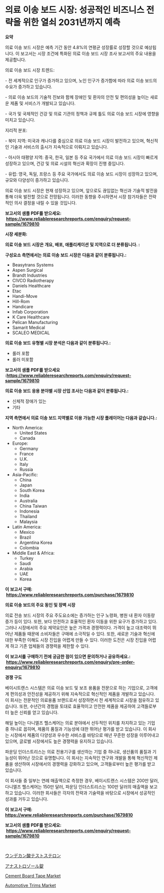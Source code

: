 <p><h1>의료 이송 보드 시장: 성공적인 비즈니스 전략을 위한 열쇠 2031년까지 예측</h1></p><p><strong>요약</strong></p>
<p><p>의료 이송 보드 시장은 예측 기간 동안 4.8%의 연평균 성장률로 성장할 것으로 예상됩니다. 이 보고서는 시장 조건에 특화된 의료 이송 보드 시장 조사 보고서의 주요 내용을 제공합니다.</p><p>의료 이송 보드 시장 트렌드:</p><p>- 전 세계적으로 인구가 증가하고 있으며, 노인 인구가 증가함에 따라 의료 이송 보드의 수요가 증가하고 있습니다.</p><p>- 의료 이송 보드의 기술적 진보와 함께 장애인 및 환자의 안전 및 편의성을 높이는 새로운 제품 및 서비스가 개발되고 있습니다.</p><p>- 국가 및 국제적인 건강 및 의료 기관의 정책과 규제 틀도 의료 이송 보드 시장에 영향을 미치고 있습니다.</p><p>지리적 분포:</p><p>- 북미 지역: 미국과 캐나다를 중심으로 의료 이송 보드 시장이 발전하고 있으며, 혁신적인 기술과 서비스의 출시가 지속적으로 이뤄지고 있습니다.</p><p>- 아시아 태평양 지역: 중국, 한국, 일본 등 주요 국가에서 의료 이송 보드 시장이 빠르게 성장하고 있으며, 건강 및 의료 시설의 혁신과 확장이 진행 중입니다.</p><p>- 유럽: 영국, 독일, 프랑스 등 주요 국가에서도 의료 이송 보드 시장이 성장하고 있으며, 규모와 다양성이 증가하고 있습니다.</p><p>의료 이송 보드 시장은 현재 성장하고 있으며, 앞으로도 끊임없는 혁신과 기술적 발전을 통해 더욱 발전할 것으로 전망됩니다. 이러한 동향을 주시하면서 시장 참가자들은 전략적인 의사 결정을 내릴 수 있을 것입니다.</p></p>
<p><strong>보고서의 샘플 PDF를 받으세요: &nbsp;<a href="https://www.reliableresearchreports.com/enquiry/request-sample/1679810">https://www.reliableresearchreports.com/enquiry/request-sample/1679810</a></strong></p>
<p><strong>시장 세분화:</strong></p>
<p><strong> 의료 이송 보드 시장은 개요, 배포, 애플리케이션 및 지역으로 더 분류됩니다. :</strong></p>
<p><strong>구성요소 측면에서는 의료 이송 보드 시장은 다음과 같이 분류됩니다.:</strong></p>
<p><ul><li>Beasytrans Systems</li><li>Aspen Surgical</li><li>Brandt Industries</li><li>CIVCO Radiotherapy</li><li>Daniels Healthcare</li><li>Etac</li><li>Handi-Move</li><li>Hill-Rom</li><li>Handicare</li><li>Infab Corporation</li><li>K Care Healthcare</li><li>Pelican Manufacturing</li><li>Samarit Medical</li><li>SCALEO MEDICAL</li></ul></p>
<p><strong> 의료 이송 보드 유형별 시장 분석은 다음과 같이 분류됩니다.:</strong></p>
<p><ul><li>롤러 포함</li><li>롤러 미포함</li></ul></p>
<p><strong>보고서의 샘플 PDF를 받으세요 :<a href="https://www.reliableresearchreports.com/enquiry/request-sample/1679810">https://www.reliableresearchreports.com/enquiry/request-sample/1679810</a></strong></p>
<p><strong> 의료 이송 보드 응용 분야별 시장 산업 조사는 다음과 같이 분류됩니다.:</strong></p>
<p><ul><li>신체적 장애가 있는</li><li>기타</li></ul></p>
<p><strong>지역 측면에서 의료 이송 보드 지역별로 이용 가능한 시장 플레이어는 다음과 같습니다.:</strong></p>
<p><ul>
    <li>
        North America:
        <ul>
            <li>United States</li>
            <li>Canada</li>
        </ul>
    </li>
    <li>
        Europe:
        <ul>
            <li>Germany</li>
            <li>France</li>
            <li>U.K.</li>
            <li>Italy</li>
            <li>Russia</li>
        </ul>
    </li>
    <li>
        Asia-Pacific:
        <ul>
            <li>China</li>
            <li>Japan</li>
            <li>South Korea</li>
            <li>India</li>
            <li>Australia</li>
            <li>China Taiwan</li>
            <li>Indonesia</li>
            <li>Thailand</li>
            <li>Malaysia</li>
        </ul>
    </li>
    <li>
        Latin America:
        <ul>
            <li>Mexico</li>
            <li>Brazil</li>
            <li>Argentina Korea</li>
            <li>Colombia</li>
        </ul>
    </li>
    <li>
        Middle East & Africa:
        <ul>
            <li>Turkey</li>
            <li>Saudi</li>
            <li>Arabia</li>
            <li>UAE</li>
            <li>Korea</li>
        </ul>
    </li>
    </ul></p>
<p><strong>이 보고서 구매: &nbsp;<a href="https://www.reliableresearchreports.com/purchase/1679810">https://www.reliableresearchreports.com/purchase/1679810</a></strong></p>
<p><strong>의료 이송 보드의 주요 동인 및 장벽 시장</strong></p>
<p><p>의료 전송 보드 시장의 주요 주도요소에는 증가하는 인구 노령화, 병원 내 환자 이동량 증가 등이 있다. 또한, 보다 안전하고 효율적인 환자 이동을 위한 요구가 증가하고 있다. 그러나 시장에서의 주요 제약요인은 높은 가격과 경쟁력이다. 가격이 높고 대조력이 뛰어난 제품들 때문에 소비자들은 구매에 소극적일 수 있다. 또한, 새로운 기술과 혁신에 대한 부족한 이해도 시장 진입을 어렵게 만들 수 있다. 이러한 도전은 시장 진입을 어렵게 하고 기존 업체들의 경쟁력을 제한할 수 있다.</p></p>
<p><strong>이 보고서를 구매하기 전에 궁금한 점이 있으면 문의하거나 공유하세요.: &nbsp;<a href="https://www.reliableresearchreports.com/enquiry/pre-order-enquiry/1679810">https://www.reliableresearchreports.com/enquiry/pre-order-enquiry/1679810</a></strong></p>
<p><strong>경쟁 구도</strong></p>
<p><p>베이시트랜스 시스템은 의료 이송 보드 및 보조 용품을 전문으로 하는 기업으로, 고객에게 편의성과 안전성을 제공하기 위해 지속적으로 혁신적인 제품을 개발하고 있습니다. 이 회사는 전문적인 의료용품 브랜드로서 성장하면서 전 세계적으로 시장을 점유하고 있습니다. 또한, 수년간의 경험을 토대로 효율적이고 안전한 제품을 제공하여 고객들로부터 높은 신뢰를 얻고 있습니다.</p><p>해일 높이는 다니엘즈 헬스케어는 의료 분야에서 선두적인 위치를 차지하고 있는 기업 중 하나로 꼽히며, 제품의 품질과 기능성에 대한 뛰어난 평가를 받고 있습니다. 이 회사는 시장에서 제품의 다양성과 우수한 서비스를 바탕으로 매년 꾸준한 성장을 이루어내고 있으며, 글로벌 시장에서도 높은 경쟁력을 유지하고 있습니다.</p><p>파운딩 인더스트리스는 의료 전용기구를 생산하는 기업 중 하나로, 생산품의 품질과 기능성이 뛰어난 것으로 유명합니다. 이 회사는 지속적인 연구와 개발을 통해 혁신적인 제품을 생산하여 시장에서의 경쟁력을 강화하고 있으며, 고객들로부터 높은 평가를 받고 있습니다.</p><p>이 회사들 중 일부는 연례 매출액으로 측정한 경우, 베이시트랜스 시스템은 200만 달러, 다니엘즈 헬스케어는 150만 달러, 파운딩 인더스트리스는 100만 달러의 매출액을 보고하고 있습니다. 이러한 회사들은 각자의 전략과 기술력을 바탕으로 시장에서 성공적인 성과를 거두고 있습니다.</p></p>
<p><strong>이 보고서 구매: &nbsp; <a href="https://www.reliableresearchreports.com/purchase/1679810">https://www.reliableresearchreports.com/purchase/1679810</a></strong></p>
<p><strong>보고서의 샘플 PDF를 받으세요: &nbsp;<a href="https://www.reliableresearchreports.com/enquiry/request-sample/1679810">https://www.reliableresearchreports.com/enquiry/request-sample/1679810</a></strong><strong></strong></p>
<p>&nbsp;</p>
<p><p><a href="https://medium.com/@emmittkutch2023/%E3%83%86%E3%82%B9%E3%83%88%E3%82%B9%E3%83%86%E3%83%AD%E3%83%B3%E3%82%A2%E3%83%B3%E3%83%87%E3%82%AB%E3%83%8E%E9%85%B8%E5%B8%82%E5%A0%B4%E3%81%AF%E5%B8%82%E5%A0%B4%E3%82%B7%E3%82%A7%E3%82%A2-%E3%82%B5%E3%82%A4%E3%82%BA-2031%E5%B9%B4%E3%81%BE%E3%81%A7%E3%81%AE%E4%BA%88%E6%B8%AC%E3%81%AB%E7%84%A6%E7%82%B9%E3%82%92%E5%BD%93%E3%81%A6%E3%81%A6%E3%81%84%E3%81%BE%E3%81%99-7dd68dcd8703">ウンデカン酸テストステロン</a></p><p><a href="https://medium.com/@alliegrater55/%E3%82%A2%E3%83%8A%E3%82%B9%E3%83%88%E3%83%AD%E3%82%BE%E3%83%BC%E3%83%AB%E9%8C%A0%E5%89%A4%E5%B8%82%E5%A0%B4-2031%E5%B9%B4%E3%81%BE%E3%81%A7%E3%81%AE%E3%83%88%E3%83%AC%E3%83%B3%E3%83%89-%E4%BA%88%E6%B8%AC-%E7%AB%B6%E4%BA%89%E5%88%86%E6%9E%90-d1a8c6311380">アナストロゾール錠</a></p><p><a href="https://github.com/shotows/Market-Research-Report-List-1/blob/main/cement-board-tape-market.md">Cement Board Tape Market</a></p><p><a href="https://github.com/Sinjinluong3e0awx2m195k76/Market-Research-Report-List-1/blob/main/automotive-trims-market.md">Automotive Trims Market</a></p></p>